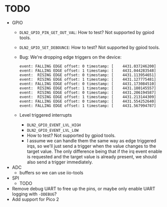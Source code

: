 # TODO

- GPIO
  - `DLN2_GPIO_PIN_GET_OUT_VAL`: How to test? Not supported by gpiod tools.
  - `DLN2_GPIO_SET_DEBOUNCE`: How to test? Not supported by gpiod tools.
  - Bug: We're dropping edge triggers on the device:

    ```text
    event: FALLING EDGE offset: 0 timestamp: [    4431.037246200]
    event: FALLING EDGE offset: 1 timestamp: [    4431.044283548]
    event:  RISING EDGE offset: 0 timestamp: [    4431.113954651]
    event:  RISING EDGE offset: 1 timestamp: [    4431.127775481]
    event: FALLING EDGE offset: 0 timestamp: [    4431.173084510]
    event:  RISING EDGE offset: 1 timestamp: [    4431.180145557]
    event:  RISING EDGE offset: 0 timestamp: [    4431.206194587]
    event:  RISING EDGE offset: 1 timestamp: [    4431.213144309]
    event: FALLING EDGE offset: 0 timestamp: [    4431.554252640]
    event: FALLING EDGE offset: 1 timestamp: [    4431.567994787]
    ```

  - Level triggered interrupts
    - `DLN2_GPIO_EVENT_LVL_HIGH`
    - `DLN2_GPIO_EVENT_LVL_LOW`
    - How to test? Not supported by gpiod tools.
    - I assume we can handle them the same way as edge triggered irqs, so we'll just send a trigger when the value changes to the target value. The only difference being that if the irq event enable is requested and the target value is already present, we should also send a trigger immediately.
- ADC
  - buffers so we can use iio-tools
- SPI
  - TODO
- Remove debug UART to free up the pins, or maybe only enable UART logging with `-DDEBUG`?
- Add support for Pico 2
